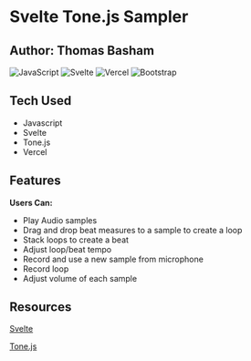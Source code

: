 # Svelte Tone.js Sampler

## Author: **Thomas Basham**

![JavaScript](https://img.shields.io/badge/javascript-%23323330.svg?style=for-the-badge&logo=javascript&logoColor=%23F7DF1E)
![Svelte](https://img.shields.io/badge/svelte-%23f1413d.svg?style=for-the-badge&logo=svelte&logoColor=white)
![Vercel](https://img.shields.io/badge/Vercel-000000?style=for-the-badge&logo=vercel&logoColor=white)
![Bootstrap](https://img.shields.io/badge/bootstrap-%23563D7C.svg?style=for-the-badge&logo=bootstrap&logoColor=white)

## Tech Used

- Javascript
- Svelte
- Tone.js
- Vercel

## Features

**Users Can:**

- Play Audio samples
- Drag and drop beat measures to a sample to create a loop
- Stack loops to create a beat
- Adjust loop/beat tempo
- Record and use a new sample from microphone
- Record loop
- Adjust volume of each sample

## Resources

[Svelte](https://svelte.dev)

[Tone.js](https://tonejs.github.io)
